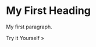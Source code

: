 <!DOCTYPE html>
<html>
<body>

<h1>My First Heading</h1>
<p>My first paragraph.</p>

</body>
</html>
Try it Yourself »
